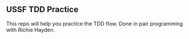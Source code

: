 ## USSF TDD Practice

This repo will help you practice the TDD flow. Done in pair programming with Richie Hayden.